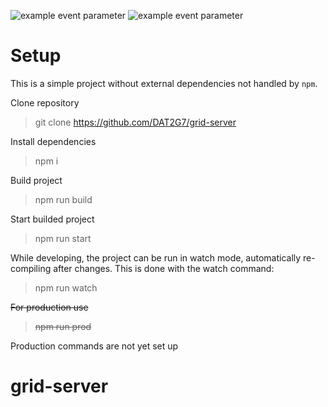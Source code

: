 ![example event parameter](https://github.com/DAT2G7/grid-server/actions/workflows/build.yml/badge.svg?event=push)
![example event parameter](https://github.com/DAT2G7/grid-server/actions/workflows/jest.yml/badge.svg?event=push)

# Setup

This is a simple project without external dependencies not handled by `npm`.

Clone repository

> git clone https://github.com/DAT2G7/grid-server

Install dependencies

> npm i

Build project

> npm run build

Start builded project

> npm run start

While developing, the project can be run in watch mode, automatically re-compiling after changes. This is done with the watch command:

> npm run watch

~~For production use~~

> ~~npm run prod~~

Production commands are not yet set up

# grid-server
